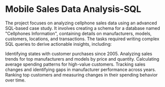 # Mobile Sales Data Analysis-SQL
The project focuses on analyzing cellphone sales data using an advanced SQL-based case study. It involves creating a schema for a database named "Cellphones Information", containing details on manufacturers, models, customers, locations, and transactions. The tasks required writing complex SQL queries to derive actionable insights, including:

Identifying states with customer purchases since 2005.
Analyzing sales trends for top manufacturers and models by price and quantity.
Calculating average spending patterns for high-value customers.
Tracking sales changes and identifying gaps in manufacturer performance across years.
Ranking top customers and measuring changes in their spending behavior over time.
